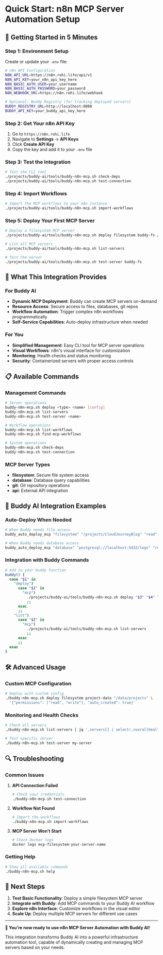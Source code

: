 # Quick Start: n8n MCP Server Automation Setup

## 🚀 Getting Started in 5 Minutes

### Step 1: Environment Setup

Create or update your `.env` file:

```bash
# n8n API Configuration
N8N_API_URL=https://n8n.rohi.life/api/v1
N8N_API_KEY=your_n8n_api_key_here
N8N_BASIC_AUTH_USER=your_username
N8N_BASIC_AUTH_PASSWORD=your_password
N8N_WEBHOOK_URL=https://n8n.rohi.life/webhook

# Optional: Buddy Registry (for tracking deployed servers)
BUDDY_REGISTRY_URL=http://localhost:8080
BUDDY_API_KEY=your_buddy_api_key_here
```

### Step 2: Get Your n8n API Key

1. Go to `https://n8n.rohi.life`
2. Navigate to **Settings** → **API Keys**
3. Click **Create API Key**
4. Copy the key and add it to your `.env` file

### Step 3: Test the Integration

```bash
# Test the CLI tool
./projects/buddy-ai/tools/buddy-n8n-mcp.sh check-deps
./projects/buddy-ai/tools/buddy-n8n-mcp.sh test-connection
```

### Step 4: Import Workflows

```bash
# Import the MCP workflows to your n8n instance
./projects/buddy-ai/tools/buddy-n8n-mcp.sh import-workflows
```

### Step 5: Deploy Your First MCP Server

```bash
# Deploy a filesystem MCP server
./projects/buddy-ai/tools/buddy-n8n-mcp.sh deploy filesystem buddy-fs /data/projects

# List all MCP servers
./projects/buddy-ai/tools/buddy-n8n-mcp.sh list-servers

# Test the server
./projects/buddy-ai/tools/buddy-n8n-mcp.sh test-server buddy-fs
```

## 🔧 What This Integration Provides

### For Buddy AI
- **Dynamic MCP Deployment**: Buddy can create MCP servers on-demand
- **Resource Access**: Secure access to files, databases, git repos
- **Workflow Automation**: Trigger complex n8n workflows programmatically
- **Self-Service Capabilities**: Auto-deploy infrastructure when needed

### For You
- **Simplified Management**: Easy CLI tool for MCP server operations
- **Visual Workflows**: n8n's visual interface for customization
- **Monitoring**: Health checks and status monitoring
- **Security**: Containerized servers with proper access controls

## 📋 Available Commands

### Management Commands
```bash
# Server operations
buddy-n8n-mcp.sh deploy <type> <name> [config]
buddy-n8n-mcp.sh list-servers
buddy-n8n-mcp.sh test-server <name>

# Workflow operations
buddy-n8n-mcp.sh list-workflows
buddy-n8n-mcp.sh find-mcp-workflows

# System operations
buddy-n8n-mcp.sh check-deps
buddy-n8n-mcp.sh test-connection
```

### MCP Server Types
- **filesystem**: Secure file system access
- **database**: Database query capabilities
- **git**: Git repository operations
- **api**: External API integration

## 🤖 Buddy AI Integration Examples

### Auto-Deploy When Needed
```bash
# When Buddy needs file access
buddy_auto_deploy_mcp "filesystem" "/projects/CloudJourneyBlog" "read"

# When Buddy needs database access
buddy_auto_deploy_mcp "database" "postgresql://localhost:5432/logs" "read"
```

### Integration with Buddy Commands
```bash
# Add to your buddy function
buddy() {
  case "$1" in
    "deploy")
      case "$2" in
        "mcp")
          ./projects/buddy-ai/tools/buddy-n8n-mcp.sh deploy "$3" "$4" "$5"
          ;;
      esac
      ;;
    "list")
      case "$2" in
        "mcp")
          ./projects/buddy-ai/tools/buddy-n8n-mcp.sh list-servers
          ;;
      esac
      ;;
  esac
}
```

## 🛠️ Advanced Usage

### Custom MCP Configuration
```bash
# Deploy with custom config
./buddy-n8n-mcp.sh deploy filesystem project-data "/data/projects" \
  '{"permissions": ["read", "write"], "auto_created": true}'
```

### Monitoring and Health Checks
```bash
# Check all servers
./buddy-n8n-mcp.sh list-servers | jq '.servers[] | select(.overallHealth != "healthy")'

# Test specific server
./buddy-n8n-mcp.sh test-server my-server
```

## 🔍 Troubleshooting

### Common Issues

1. **API Connection Failed**
   ```bash
   # Check your credentials
   ./buddy-n8n-mcp.sh test-connection
   ```

2. **Workflow Not Found**
   ```bash
   # Import the workflows
   ./buddy-n8n-mcp.sh import-workflows
   ```

3. **MCP Server Won't Start**
   ```bash
   # Check Docker logs
   docker logs mcp-filesystem-your-server-name
   ```

### Getting Help
```bash
# Show all available commands
./buddy-n8n-mcp.sh help
```

## 🎯 Next Steps

1. **Test Basic Functionality**: Deploy a simple filesystem MCP server
2. **Integrate with Buddy**: Add MCP commands to your Buddy AI workflow
3. **Explore n8n Interface**: Customize workflows in the visual editor
4. **Scale Up**: Deploy multiple MCP servers for different use cases

---

**🎉 You're now ready to use n8n MCP Server Automation with Buddy AI!**

This integration transforms Buddy AI into a powerful infrastructure automation tool, capable of dynamically creating and managing MCP servers based on your needs.
